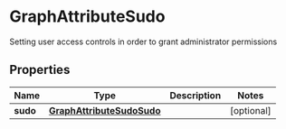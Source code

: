 

# GraphAttributeSudo

Setting user access controls in order to grant administrator permissions

## Properties

| Name | Type | Description | Notes |
|------------ | ------------- | ------------- | -------------|
|**sudo** | [**GraphAttributeSudoSudo**](GraphAttributeSudoSudo.md) |  |  [optional] |



